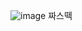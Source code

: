 ![image](https://github.com/WujuMia/WujuMia/assets/139822522/dd2c7c89-fd9b-40e0-983d-7629bc651844)
짜스떽
